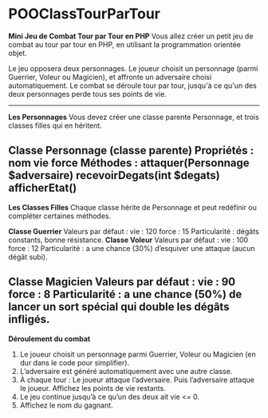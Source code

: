 # POOClassTourParTour

**Mini Jeu de Combat Tour par Tour en PHP**
Vous allez créer un petit jeu de combat au tour par tour en PHP, en utilisant la programmation orientée objet.

Le jeu opposera deux personnages. Le joueur choisit un personnage (parmi Guerrier, Voleur ou Magicien), et affronte un adversaire choisi automatiquement. Le combat se déroule tour par tour, jusqu'à ce qu'un des deux personnages perde tous ses points de vie.

---

**Les Personnages**
Vous devez créer une classe parente Personnage, et trois classes filles qui en héritent.

**Classe Personnage (classe parente)**
Propriétés :
nom
vie
force
Méthodes :
attaquer(Personnage $adversaire)
recevoirDegats(int $degats)
afficherEtat()
---

**Les Classes Filles**
Chaque classe hérite de Personnage et peut redéfinir ou compléter certaines méthodes.

**Classe Guerrier**
Valeurs par défaut :
vie : 120
force : 15
Particularité : dégâts constants, bonne résistance.
**Classe Voleur**
Valeurs par défaut :
vie : 100
force : 12
Particularité : a une chance (30%) d’esquiver une attaque (aucun dégât subi).

**Classe Magicien**
Valeurs par défaut :
vie : 90
force : 8
Particularité : a une chance (50%) de lancer un sort spécial qui double les dégâts infligés.
---

**Déroulement du combat**
1. Le joueur choisit un personnage parmi Guerrier, Voleur ou Magicien (en dur dans le code pour simplifier).
2. L’adversaire est généré automatiquement avec une autre classe.
3. À chaque tour :
Le joueur attaque l’adversaire.
Puis l’adversaire attaque le joueur.
Affichez les points de vie restants.
4. Le jeu continue jusqu’à ce qu’un des deux ait vie <= 0.
5. Affichez le nom du gagnant.